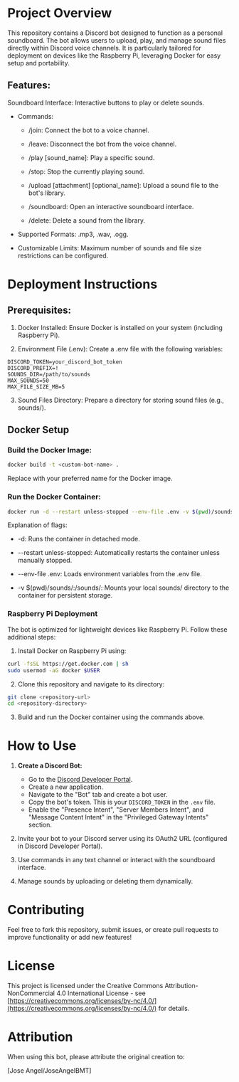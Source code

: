 # Project Overview
This repository contains a Discord bot designed to function as a personal soundboard. The bot allows users to upload, play, and manage sound files directly within Discord voice channels. It is particularly tailored for deployment on devices like the Raspberry Pi, leveraging Docker for easy setup and portability.

## Features:
Soundboard Interface: Interactive buttons to play or delete sounds.

* Commands:

    * /join: Connect the bot to a voice channel.

    * /leave: Disconnect the bot from the voice channel.

    * /play [sound_name]: Play a specific sound.

    * /stop: Stop the currently playing sound.

    * /upload [attachment] [optional_name]: Upload a sound file to the bot's library.

    * /soundboard: Open an interactive soundboard interface.

    * /delete: Delete a sound from the library.

* Supported Formats: .mp3, .wav, .ogg.

* Customizable Limits: Maximum number of sounds and file size restrictions can be configured.

# Deployment Instructions
## Prerequisites:
1. Docker Installed: Ensure Docker is installed on your system (including Raspberry Pi).

2. Environment File (.env): Create a .env file with the following variables:

```text
DISCORD_TOKEN=your_discord_bot_token
DISCORD_PREFIX=!
SOUNDS_DIR=/path/to/sounds
MAX_SOUNDS=50
MAX_FILE_SIZE_MB=5
```
3. Sound Files Directory: Prepare a directory for storing sound files (e.g., sounds/).

## Docker Setup
### Build the Docker Image:
```bash
docker build -t <custom-bot-name> .
```
Replace <custom-bot-name> with your preferred name for the Docker image.

### Run the Docker Container:
```bash
docker run -d --restart unless-stopped --env-file .env -v $(pwd)/sounds/:/sounds/ <custom-bot-name>
```
Explanation of flags:

* -d: Runs the container in detached mode.

* --restart unless-stopped: Automatically restarts the container unless manually stopped.

* --env-file .env: Loads environment variables from the .env file.

* -v $(pwd)/sounds/:/sounds/: Mounts your local sounds/ directory to the container for persistent storage.

### Raspberry Pi Deployment
The bot is optimized for lightweight devices like Raspberry Pi. Follow these additional steps:

1. Install Docker on Raspberry Pi using:

```bash
curl -fsSL https://get.docker.com | sh
sudo usermod -aG docker $USER
```
2. Clone this repository and navigate to its directory:

```bash
git clone <repository-url>
cd <repository-directory>
```
3. Build and run the Docker container using the commands above.

# How to Use

1.  **Create a Discord Bot:**
    *   Go to the [Discord Developer Portal](https://discord.com/developers/applications).
    *   Create a new application.
    *   Navigate to the "Bot" tab and create a bot user.
    *   Copy the bot's token.  This is your `DISCORD_TOKEN` in the `.env` file.
    *   Enable the "Presence Intent", "Server Members Intent", and "Message Content Intent" in the "Privileged Gateway Intents" section.
2. Invite your bot to your Discord server using its OAuth2 URL (configured in Discord Developer Portal).

3. Use commands in any text channel or interact with the soundboard interface.

4. Manage sounds by uploading or deleting them dynamically.

# Contributing
Feel free to fork this repository, submit issues, or create pull requests to improve functionality or add new features!

# License

This project is licensed under the Creative Commons Attribution-NonCommercial 4.0 International License - see [https://creativecommons.org/licenses/by-nc/4.0/](https://creativecommons.org/licenses/by-nc/4.0/) for details.

# Attribution

When using this bot, please attribute the original creation to:

[Jose Angel/JoseAngelBMT]

